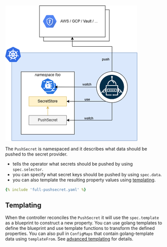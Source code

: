 ![PushSecret](../pictures/diagrams-pushsecret-basic.png)

The `PushSecret` is namespaced and it describes what data should be pushed to the secret provider.

* tells the operator what secrets should be pushed by using `spec.selector`.
* you can specify what secret keys should be pushed by using `spec.data`.
* you can also template the resulting property values using [templating](#templating).

``` yaml
{% include 'full-pushsecret.yaml' %}
```

## Templating

When the controller reconciles the `PushSecret` it will use the `spec.template` as a blueprint to construct a new property.
You can use golang templates to define the blueprint and use template functions to transform the defined properties.
You can also pull in `ConfigMaps` that contain golang-template data using `templateFrom`.
See [advanced templating](../guides/templating.md) for details.
